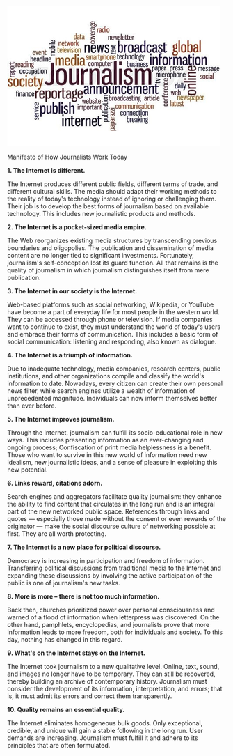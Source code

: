 ![alt text](https://github.com/AngelitaCecilia/Markdown-Manifesto-Assignment/blob/main/jurnalisme-internet.jpg)

Manifesto of How Journalists Work Today

**1. The Internet is different.**

The Internet produces different public fields, different terms of trade, and different cultural skills. The media should adapt their working methods to the reality of today&#39;s technology instead of ignoring or challenging them. Their job is to develop the best forms of journalism based on available technology. This includes new journalistic products and methods.

**2. The Internet is a pocket-sized media empire.**

The Web reorganizes existing media structures by transcending previous boundaries and oligopolies. The publication and dissemination of media content are no longer tied to significant investments. Fortunately, journalism&#39;s self-conception lost its guard function. All that remains is the quality of journalism in which journalism distinguishes itself from mere publication.

**3. The Internet in our society is the Internet.**

Web-based platforms such as social networking, Wikipedia, or YouTube have become a part of everyday life for most people in the western world. They can be accessed through phone or television. If media companies want to continue to exist, they must understand the world of today&#39;s users and embrace their forms of communication. This includes a basic form of social communication: listening and responding, also known as dialogue.

**4. The Internet is a triumph of information.**

Due to inadequate technology, media companies, research centers, public institutions, and other organizations compile and classify the world&#39;s information to date. Nowadays, every citizen can create their own personal news filter, while search engines utilize a wealth of information of unprecedented magnitude. Individuals can now inform themselves better than ever before.

**5. The Internet improves journalism.**

Through the Internet, journalism can fulfill its socio-educational role in new ways. This includes presenting information as an ever-changing and ongoing process; Confiscation of print media helplessness is a benefit. Those who want to survive in this new world of information need new idealism, new journalistic ideas, and a sense of pleasure in exploiting this new potential.

**6. Links reward, citations adorn.**

Search engines and aggregators facilitate quality journalism: they enhance the ability to find content that circulates in the long run and is an integral part of the new networked public space. References through links and quotes — especially those made without the consent or even rewards of the originator — make the social discourse culture of networking possible at first. They are all worth protecting.

**7. The Internet is a new place for political discourse.**

Democracy is increasing in participation and freedom of information. Transferring political discussions from traditional media to the Internet and expanding these discussions by involving the active participation of the public is one of journalism&#39;s new tasks.

**8. More is more – there is not too much information.**

Back then, churches prioritized power over personal consciousness and warned of a flood of information when letterpress was discovered. On the other hand, pamphlets, encyclopedias, and journalists prove that more information leads to more freedom, both for individuals and society. To this day, nothing has changed in this regard.

**9. What&#39;s on the Internet stays on the Internet.**

The Internet took journalism to a new qualitative level. Online, text, sound, and images no longer have to be temporary. They can still be recovered, thereby building an archive of contemporary history. Journalism must consider the development of its information, interpretation, and errors; that is, it must admit its errors and correct them transparently.

**10. Quality remains an essential quality.**

The Internet eliminates homogeneous bulk goods. Only exceptional, credible, and unique will gain a stable following in the long run. User demands are increasing. Journalism must fulfill it and adhere to its principles that are often formulated.
